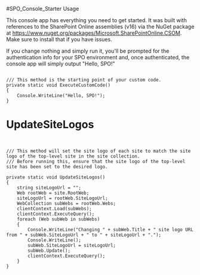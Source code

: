 #SPO_Console_Starter Usage

This console app has everything you need to get started.  It was built with references to the SharePoint Online assemblies (v16) via the NuGet package at https://www.nuget.org/packages/Microsoft.SharePointOnline.CSOM.  Make sure to install that if you have issues.

If you change nothing and simply run it, you'll be prompted for the authentication info for your SPO environment and, once authenticated, the console app will simply output "Hello, SPO!"

<pre><code>
/// This method is the starting point of your custom code.
private static void ExecuteCustomCode() 
{
    Console.WriteLine("Hello, SPO!"); 
}
</code></pre>

# UpdateSiteLogos
<pre><code>
<summary>
/// This method will set the site logo of each site to match the site logo of the top-level site in the site collection.
/// Before running this, ensure that the site logo of the top-level site has been set to the desired logo.
</summary>
private static void UpdateSiteLogos()
{
    string siteLogoUrl = "";
    Web rootWeb = site.RootWeb;
    siteLogoUrl = rootWeb.SiteLogoUrl;
    WebCollection subWebs = rootWeb.Webs;
    clientContext.Load(subWebs);
    clientContext.ExecuteQuery();
    foreach (Web subWeb in subWebs)
    {
        Console.WriteLine("Changing " + subWeb.Title + " site logo URL from " + subWeb.SiteLogoUrl + " to " + siteLogoUrl + ".");
        Console.WriteLine();
        subWeb.SiteLogoUrl = siteLogoUrl;
        subWeb.Update();
        clientContext.ExecuteQuery();
    }
}
</code></pre>
